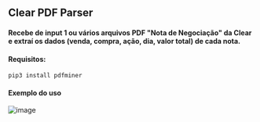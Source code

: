 ## Clear PDF Parser
#### Recebe de input 1 ou vários arquivos PDF "Nota de Negociação" da Clear e extraí os dados (venda, compra, ação, dia, valor total) de cada nota.
#### Requisitos:
```pip3 install pdfminer```
#### Exemplo do uso
![image](https://github.com/vss-2/FinanceTracker/blob/main/ParserPDF/img.png)